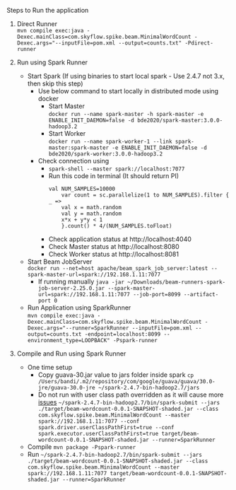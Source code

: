 Steps to Run the application

1. Direct Runner<br/>
    `mvn compile exec:java -Dexec.mainClass=com.skyflow.spike.beam.MinimalWordCount -Dexec.args="--inputFile=pom.xml --output=counts.txt" -Pdirect-runner`

2. Run using Spark Runner
    - Start Spark (If using binaries to start local spark - Use 2.4.7 not 3.x, then skip this step)
        - Use below command to start locally in distributed mode using docker
            - Start Master<br/>
                `docker run --name spark-master -h spark-master -e ENABLE_INIT_DAEMON=false -d bde2020/spark-master:3.0.0-hadoop3.2`
            - Start Worker<br/>
                `docker run --name spark-worker-1 --link spark-master:spark-master -e ENABLE_INIT_DAEMON=false -d bde2020/spark-worker:3.0.0-hadoop3.2`
        - Check connection using <br/>
            - `spark-shell --master spark://localhost:7077`
            - Run this code in terminal (It should return PI)
                ```
                val NUM_SAMPLES=10000
                    var count = sc.parallelize(1 to NUM_SAMPLES).filter { _ =>
                    val x = math.random
                    val y = math.random
                    x*x + y*y < 1
                    }.count() * 4/(NUM_SAMPLES.toFloat)
                ```
            - Check application status at http://localhost:4040
            - Check Master status at http://localhost:8080
            - Check Worker status at http://localhost:8081
    - Start Beam JobServer<br/>
        `docker run --net=host apache/beam_spark_job_server:latest --spark-master-url=spark://192.168.1.11:7077`
        - If running manually
            `java -jar ~/Downloads/beam-runners-spark-job-server-2.25.0.jar --spark-master-url=spark://192.168.1.11:7077 --job-port=8099 --artifact-port 0`
    - Run Application using SparkRunner<br/>
    		`mvn compile exec:java -Dexec.mainClass=com.skyflow.spike.beam.MinimalWordCount -Dexec.args="--runner=SparkRunner --inputFile=pom.xml --output=counts.txt -endpoint=localhost:8099 --environment_type=LOOPBACK" -Pspark-runner`

3. Compile and Run using Spark Runner
	- One time setup
		- Copy guava-30.jar value to jars folder inside spark
			`cp /Users/bandi/.m2/repository/com/google/guava/guava/30.0-jre/guava-30.0-jre ~/spark-2.4.7-bin-hadoop2.7/jars`
		- Do not run with user class path overridden as it will cause more [issues](https://stackoverflow.com/questions/36298655/how-to-find-the-root-cause-for-spark-job-aborts-with-cassandra-that-leads-to-cl)
			`~/spark-2.4.7-bin-hadoop2.7/bin/spark-submit --jars ./target/beam-wordcount-0.0.1-SNAPSHOT-shaded.jar --class com.skyflow.spike.beam.MinimalWordCount --master spark://192.168.1.11:7077 --conf spark.driver.userClassPathFirst=true --conf spark.executor.userClassPathFirst=true target/beam-wordcount-0.0.1-SNAPSHOT-shaded.jar --runner=SparkRunner`
	- Compile
		`mvn package -Pspark-runner`
	- Run
		`~/spark-2.4.7-bin-hadoop2.7/bin/spark-submit --jars ./target/beam-wordcount-0.0.1-SNAPSHOT-shaded.jar --class com.skyflow.spike.beam.MinimalWordCount --master spark://192.168.1.11:7077 target/beam-wordcount-0.0.1-SNAPSHOT-shaded.jar --runner=SparkRunner`